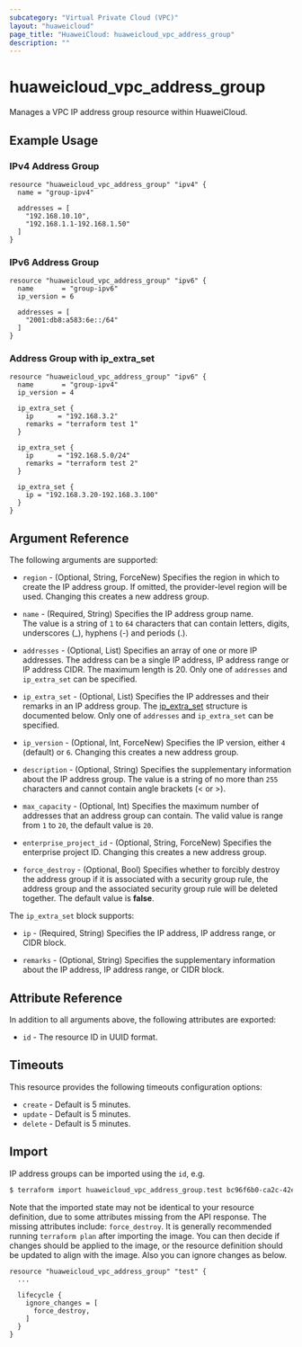 ```yaml
---
subcategory: "Virtual Private Cloud (VPC)"
layout: "huaweicloud"
page_title: "HuaweiCloud: huaweicloud_vpc_address_group"
description: ""
---
```


# huaweicloud_vpc_address_group

Manages a VPC IP address group resource within HuaweiCloud.

## Example Usage

### IPv4 Address Group

```hcl
resource "huaweicloud_vpc_address_group" "ipv4" {
  name = "group-ipv4"

  addresses = [
    "192.168.10.10",
    "192.168.1.1-192.168.1.50"
  ]
}
```

### IPv6 Address Group

```hcl
resource "huaweicloud_vpc_address_group" "ipv6" {
  name       = "group-ipv6"
  ip_version = 6

  addresses = [
    "2001:db8:a583:6e::/64"
  ]
}
```

### Address Group with ip_extra_set

```hcl
resource "huaweicloud_vpc_address_group" "ipv6" {
  name       = "group-ipv4"
  ip_version = 4

  ip_extra_set {
    ip      = "192.168.3.2"
    remarks = "terraform test 1"
  }

  ip_extra_set {
    ip      = "192.168.5.0/24"
    remarks = "terraform test 2"
  }

  ip_extra_set {
    ip = "192.168.3.20-192.168.3.100"
  }
}
```

## Argument Reference

The following arguments are supported:

* `region` - (Optional, String, ForceNew) Specifies the region in which to create the IP address group. If omitted, the
  provider-level region will be used. Changing this creates a new address group.
  
* `name` - (Required, String) Specifies the IP address group name.  
  The value is a string of `1` to `64` characters that can contain letters, digits, underscores (_), hyphens (-) and
  periods (.).

* `addresses` - (Optional, List) Specifies an array of one or more IP addresses. The address can be a single IP
  address, IP address range or IP address CIDR. The maximum length is 20. Only one of `addresses` and `ip_extra_set`
  can be specified.

* `ip_extra_set` - (Optional, List) Specifies the IP addresses and their remarks in an IP address group.
  The [ip_extra_set](#address_groups_ip_extra_set_struct) structure is documented below.
  Only one of `addresses` and `ip_extra_set` can be specified.

* `ip_version` - (Optional, Int, ForceNew) Specifies the IP version, either `4` (default) or `6`.
  Changing this creates a new address group.

* `description` - (Optional, String) Specifies the supplementary information about the IP address group.
  The value is a string of no more than `255` characters and cannot contain angle brackets (< or >).

* `max_capacity` - (Optional, Int) Specifies the maximum number of addresses that an address group can contain.
  The valid value is range from `1` to `20`, the default value is `20`.

* `enterprise_project_id` - (Optional, String, ForceNew) Specifies the enterprise project ID.
  Changing this creates a new address group.

* `force_destroy` - (Optional, Bool) Specifies whether to forcibly destroy the address group if it is associated with
  a security group rule, the address group and the associated security group rule will be deleted together.
  The default value is **false**.

<a name="address_groups_ip_extra_set_struct"></a>
The `ip_extra_set` block supports:

* `ip` - (Required, String) Specifies the IP address, IP address range, or CIDR block.

* `remarks` - (Optional, String) Specifies the supplementary information about the IP address,
  IP address range, or CIDR block.
  
## Attribute Reference

In addition to all arguments above, the following attributes are exported:

* `id` - The resource ID in UUID format.

## Timeouts

This resource provides the following timeouts configuration options:

* `create` - Default is 5 minutes.
* `update` - Default is 5 minutes.
* `delete` - Default is 5 minutes.

## Import

IP address groups can be imported using the `id`, e.g.

```bash
$ terraform import huaweicloud_vpc_address_group.test bc96f6b0-ca2c-42ee-b719-0f26bc9c8661
```

Note that the imported state may not be identical to your resource definition, due to some attributes missing from the
API response. The missing attributes include: `force_destroy`. It is generally recommended running `terraform plan` after
importing the image. You can then decide if changes should be applied to the image, or the resource
definition should be updated to align with the image. Also you can ignore changes as below.

```hcl
resource "huaweicloud_vpc_address_group" "test" {
  ...

  lifecycle {
    ignore_changes = [
      force_destroy,
    ]
  }
}
```
